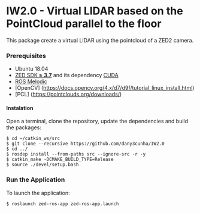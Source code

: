 # IW2.0 - Virtual LIDAR based on the PointCloud parallel to the floor

This package create a virtual LIDAR using the pointcloud of a ZED2 camera.

### Prerequisites

- Ubuntu 18.04
- [ZED SDK **≥ 3.7**](https://www.stereolabs.com/developers/) and its dependency [CUDA](https://developer.nvidia.com/cuda-downloads)
- [ROS Melodic](http://wiki.ros.org/melodic/Installation/Ubuntu)
- [OpenCV] (https://docs.opencv.org/4.x/d7/d9f/tutorial_linux_install.html)
- [PCL] (https://pointclouds.org/downloads/)

#### Instalation

Open a terminal, clone the repository, update the dependencies and build the packages:

    $ cd ~/catkin_ws/src
    $ git clone --recursive https://github.com/dany3cunha/IW2.0
    $ cd ../
    $ rosdep install --from-paths src --ignore-src -r -y
    $ catkin_make -DCMAKE_BUILD_TYPE=Release
    $ source ./devel/setup.bash

### Run the Application

To launch the application:

    $ roslaunch zed-ros-app zed-ros-app.launch
